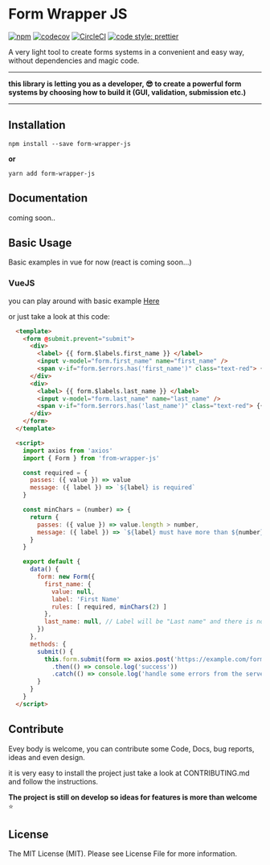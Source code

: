 # Form Wrapper JS
[![npm](https://img.shields.io/npm/v/form-wrapper-js.svg?style=shield)](https://www.npmjs.com/package/form-wrapper-js)
[![codecov](https://codecov.io/gh/Nevoss/form-wrapper-js/branch/master/graph/badge.svg)](https://codecov.io/gh/Nevoss/form-wrapper-js)
[![CircleCI](https://circleci.com/gh/Nevoss/form-wrapper-js.svg?style=shield)](https://circleci.com/gh/Nevoss/form-wrapper-js)
[![code style: prettier](https://img.shields.io/badge/code_style-prettier-ff69b4.svg?style=shield)](https://github.com/prettier/prettier)


A very light tool to create forms systems in a convenient and easy way, without dependencies and magic code.

---
**this library is letting you as a developer, 😎 to create a powerful form systems by choosing how to build it (GUI, validation, submission etc.)**

---

## Installation
```
npm install --save form-wrapper-js
```
**or**
```
yarn add form-wrapper-js
```

## Documentation
coming soon..

## Basic Usage
Basic examples in vue for now (react is coming soon...)

### VueJS
you can play around with basic example [Here](https://codesandbox.io/s/5x96q83yvp?module=%2Fsrc%2FApp.vue)

or just take a look at this code:
```html
  <template>
    <form @submit.prevent="submit">
      <div>
        <label> {{ form.$labels.first_name }} </label>
        <input v-model="form.first_name" name="first_name" />
        <span v-if="form.$errors.has('first_name')" class="text-red"> {{ form.$errors.get('first_name') }} </span>
      </div>
      <div>
        <label> {{ form.$labels.last_name }} </label>
        <input v-model="form.last_name" name="last_name" />
        <span v-if="form.$errors.has('last_name')" class="text-red"> {{ form.$errors.get('last_name') }} </span>
      </div>
    </form>
  </template>

  <script>
    import axios from 'axios'
    import { Form } from 'from-wrapper-js'

    const required = {
      passes: ({ value }) => value
      message: ({ label }) => `${label} is required` 
    }

    const minChars = (number) => {
      return {
        passes: ({ value }) => value.length > number,
        message: ({ label }) => `${label} must have more than ${number} characters`
      }
    }

    export default {
      data() {
        form: new Form({
          first_name: {
            value: null,
            label: 'First Name'
            rules: [ required, minChars(2) ]
          },
          last_name: null, // Label will be "Last name" and there is no client side validation rules to check on submit
        })
      },
      methods: {
        submit() {
          this.form.submit(form => axios.post('https://example.com/form'), form.data())
            .then(() => console.log('success'))
            .catch(() => console.log('handle some errors from the server (there is hook for more standard way of handling errors from server)'))
        }
      }
    }
  </script>
```

## Contribute
Evey body is welcome, you can contribute some Code, Docs, bug reports, ideas and even design. 

it is very easy to install the project just take a look at CONTRIBUTING.md and follow the instructions.

**The project is still on develop so ideas for features is more than welcome** ⭐

## License
The MIT License (MIT). Please see License File for more information.
